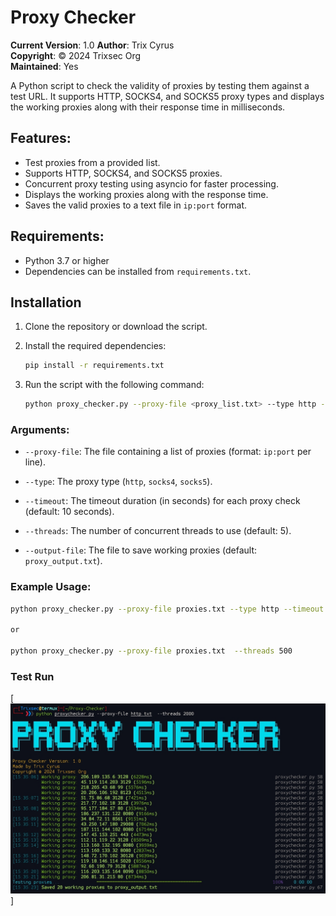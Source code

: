 # Proxy Checker

**Current Version**: 1.0
**Author**: Trix Cyrus  
**Copyright**: © 2024 Trixsec Org  
**Maintained**: Yes

A Python script to check the validity of proxies by testing them against a test URL. It supports HTTP, SOCKS4, and SOCKS5 proxy types and displays the working proxies along with their response time in milliseconds.

## Features:
- Test proxies from a provided list.
- Supports HTTP, SOCKS4, and SOCKS5 proxies.
- Concurrent proxy testing using asyncio for faster processing.
- Displays the working proxies along with the response time.
- Saves the valid proxies to a text file in `ip:port` format.

## Requirements:
- Python 3.7 or higher
- Dependencies can be installed from `requirements.txt`.

## Installation

1. Clone the repository or download the script.

2. Install the required dependencies:

   ```bash
   pip install -r requirements.txt
   ```

3. Run the script with the following command:

   ```bash
   python proxy_checker.py --proxy-file <proxy_list.txt> --type http --timeout 10 --threads 5 --output-file working_proxies.txt
   ```

### Arguments:
- `--proxy-file`: The file containing a list of proxies (format: `ip:port` per line).
- `--type`: The proxy type (`http`, `socks4`, `socks5`).
- `--timeout`: The timeout duration (in seconds) for each proxy check (default: 10 seconds).


- `--threads`: The number of concurrent threads to use (default: 5).
- `--output-file`: The file to save working proxies (default: `proxy_output.txt`).

### Example Usage:

```bash
python proxy_checker.py --proxy-file proxies.txt --type http --timeout 10 --threads 500 --output-file working_proxies.txt

or 

python proxy_checker.py --proxy-file proxies.txt  --threads 500 
```

### Test Run

[![Proxy-Checker](https://github.com/TrixSec/Proxy-Checker/blob/main/demo/testrun.jpg?raw=true)]
